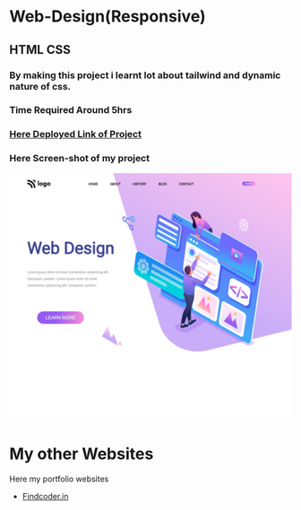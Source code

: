 # Web-Design(Responsive)
## **HTML** **CSS**

### By making this project i learnt lot about tailwind and dynamic nature of css.

### Time Required Around **5hrs**
 
### [Here Deployed Link of Project](https://web-design-beautiful-otter-d92e0.netlify.app/)

### Here **Screen-shot** of my project

![Screen-shots](MYscreenshot.png)


# My other Websites

Here my portfolio websites 

- [Findcoder.in](https://www.findcoder.io/u/raavan)
